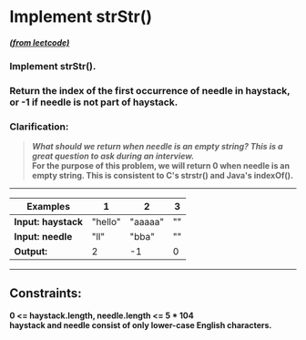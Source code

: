 # **Implement strStr()**

#### [_(from leetcode)_](https://leetcode.com/problems/implement-strstr/)

### Implement strStr().  
### Return the index of the first occurrence of needle in haystack, or -1 if needle is not part of haystack.

### **Clarification:**
> **_What should we return when needle is an empty string? This is a great question to ask during an interview._  
For the purpose of this problem, we will return 0 when needle is an empty string. This is consistent to C's strstr() and Java's indexOf().**

---
| **Examples**        | 1       | 2       | 3  |
|---------------------|---------|---------|----|
| **Input: haystack** | "hello" | "aaaaa" | "" |
| **Input: needle**   | "ll"    | "bba"   | "" |
| **Output:**         | 2       | -1      | 0  |

---
## **Constraints:**
**0 <= haystack.length, needle.length <= 5 * 104  
haystack and needle consist of only lower-case English characters.**
